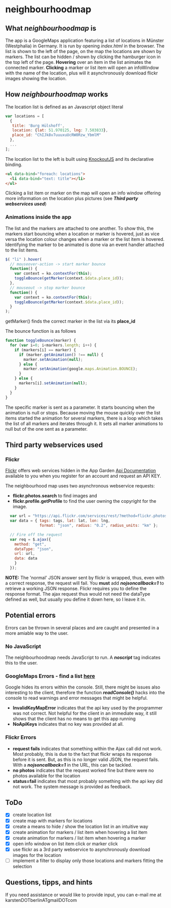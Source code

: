 # neighbourhoodmap

## What *neighbourhoodmap* is 
The app is a GoogleMaps application featuring a list of locations in Münster (Westphalia) in Germany. It is run by opening *index.html* in the browser. The list is shown to the left of the page, on the map the locations are shown by markers. The list can be hidden / shown by clicking the hamburger icon in the top left of the page. **Hovering** over an item in the list animates the connected marker. **Clicking** a marker or list item will open an infoWindow with the name of the location, plus will it asynchronously download flickr images showing the location. 

## How *neighbourhoodmap* works
The location list is defined as an Javascript object literal
```javascript
var locations = [
  {
   title: 'Burg Hülshoff',
   location: {lat: 51.970125, lng: 7.503833},
   place_id: "ChIJk8v7uuuxuUcRW0Rzw_YbmlM"
  }, 
  ...
];
```
The location list to the left is built using [KnockoutJS](http://knockoutjs.com/) and its declarative binding.
```html
<ul data-bind="foreach: locations">
  <li data-bind="text: title"></li>
</ul>
```
Clicking a list item or marker on the map will open an info window offering more information on the location plus pictures (see __*Third party webservices used*__)

### Animations inside the app
The list and the markers are attached to one another. To show this, the markers start bouncing when a location or marker is hovered, just as vice versa the location colour changes when a marker or the list item is hovered.
Identifying the marker to be animated is done via an event handler attached to the list items. 
```javascript
$( "li" ).hover(
  // mouseover-action -> start marker bounce
  function() {
    var context = ko.contextFor(this);
    toggleBounce(getMarker(context.$data.place_id));
  },
  // mouseout -> stop marker bounce
  function() {
    var context = ko.contextFor(this);
    toggleBounce(getMarker(context.$data.place_id));
  }
);
```
getMarker() finds the correct marker in the list via its **place_id**

The bounce function is as follows
```javascript
function toggleBounce(marker) {
  for (var i=0; i<markers.length; i++) {
    if (markers[i] == marker) {
      if (marker.getAnimation() !== null) {
        marker.setAnimation(null);
      } else {
        marker.setAnimation(google.maps.Animation.BOUNCE);
      }
    } else {
      markers[i].setAnimation(null);
    }
  }
}
```
The specific marker is sent as a parameter. It starts bouncing when the animation is null or stops. Because moving the mouse quickly over the list items started the animation for several markers, there is a loop  which takes the list of all markers and iterates through it. It sets all marker animations to null but of the one sent as a parameter. 

## Third party webservices used
### Flickr
[Flickr](https://www.flickr.com/) offers web services hidden in the App Garden [Api Documentation](https://www.flickr.com/services/api/) available to you when you register for an account and request an API KEY. 

The neighbourhood map uses two asynchronous webservice requests: 
* **flickr.photos.search** to find images and 
* **flickr.profile.getProfile** to find the user owning the copyright for the image. 

```javascript
  var url = "https://api.flickr.com/services/rest/?method=flickr.photos.search&api_key=XXXXXXXX&per_page=2&nojsoncallback=1";
  var data = { tags: tags, lat: lat, lon: lng,
               format: "json", radius: "0.2", radius_units: "km" };

  // Fire off the request
  var req = $.ajax({
    method: "get",
    dataType: "json",
    url: url,
    data: data
    }
  });
```

**NOTE:** The 'normal' JSON answer sent by flickr is wrapped, thus, even with a correct response, the request will fail. You **must** add _**nojsoncallback=1**_ to retrieve a working JSON response.
Flickr requires you to define the response format. The ajax request thus would not need the dataType defined as well, but usually you define it down here, so I leave it in.

## Potential errors
Errors can be thrown in several places and are caught and presented in a more amiable way to the user. 

### No JavaScript 
The neighbourhoodmap needs JavaScript to run. A _**noscript**_ tag indicates this to the user.

### GoogleMaps Errors - find a list [here](https://developers.google.com/maps/documentation/javascript/error-messages?hl=en)
Google hides its errors within the console. Still, there might be issues also interesting to the client, therefore the function _**readConsole()**_ hacks into the console to read warnings and error messages that might be helpful. 
* **InvalidKeyMapError** indicates that the api key used by the programmer was not correct. Not helpful for the client in an immediate way, it still shows that the client has no means to get this app running
* **NoApiKeys** indicates that no key was provided at all. 

### Flickr Errors
* **request fails** indicates that something within the Ajax call did not work. Most probably, this is due to the fact that flickr wraps its response before it is sent. But, as this is no longer valid JSON, the request fails. With a _**nojsoncallback=1**_ in the URL, this can be tackled. 
* **no photos** indicates that the request worked fine but there were no photos available for the location
* **status=fail** indicates that most probably something with the api key did not work. The system message is provided as feedback.

## ToDo
- [x] create location list
- [x] create map with markers for locations
- [x] create a means to hide / show the location list in an intuitive way
- [x] create animation for markers / list item when hovering a list item
- [x] create animation for markers / list item when hovering a marker
- [x] open info window on list item click or marker click
- [x] use flickr as a 3rd party webservice to asynchronously download images for the location
- [ ] implement a filter to display only those locations and markers fitting the selection

## Questions, tipps, and hints
If you need assistance or would like to provide input, you can e-mail me at karstenDOTberlinATgmailDOTcom
